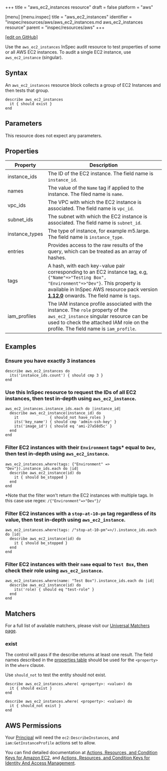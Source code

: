 +++
title = "aws_ec2_instances resource"
draft = false
platform = "aws"

[menu]
  [menu.inspec]
    title = "aws_ec2_instances"
    identifier = "inspec/resources/aws/aws_ec2_instances.md aws_ec2_instances resource"
    parent = "inspec/resources/aws"
+++

[\[edit on GitHub\]](https://github.com/inspec/inspec/blob/master/docs-chef-io/content/inspec/resources/aws_ec2_instances.md)

Use the `aws_ec2_instances` InSpec audit resource to test properties of some or all AWS EC2 instances. To audit a single EC2 instance, use `aws_ec2_instance` (singular).

## Syntax

An `aws_ec2_instances` resource block collects a group of EC2 Instances and then tests that group.

    describe aws_ec2_instances
      it { should exist }
    end

## Parameters

This resource does not expect any parameters.

## Properties

| Property       | Description                                                                                                                                                                                                                                                                                            |
| -------------- | ------------------------------------------------------------------------------------------------------------------------------------------------------------------------------------------------------------------------------------------------------------------------------------------------------ |
| instance_ids   | The ID of the EC2 instance. The field name is `instance_id`.                                                                                                                                                                                                                                           |
| names          | The value of the `Name` tag if applied to the instance. The filed name is `name`.                                                                                                                                                                                                                      |
| vpc_ids        | The VPC with which the EC2 instance is associated. The field name is `vpc_id`.                                                                                                                                                                                                                         |
| subnet_ids     | The subnet with which the EC2 instance is associated. The field name is `subnet_id`.                                                                                                                                                                                                                   |
| instance_types | The type of instance, for example m5.large. The field name is `instance_type`.                                                                                                                                                                                                                         |
| entries        | Provides access to the raw results of the query, which can be treated as an array of hashes.                                                                                                                                                                                                           |
| tags           | A hash, with each key-value pair corresponding to an EC2 instance tag, e.g, `{"Name"=>"Testing Box", "Environment"=>"Dev"}`. This property is available in InSpec AWS resource pack version **[1.12.0](https://github.com/inspec/inspec-aws/releases/tag/v1.12.0)** onwards. The field name is `tags`. |
| iam_profiles   | The IAM instance profile associated with the instance. The `role` property of the `aws_ec2_instance` singular resource can be used to check the attached IAM role on the profile. The field name is `iam_profile`.                                                                                     |

## Examples

### Ensure you have exactly 3 instances

    describe aws_ec2_instances do
      its('instance_ids.count') { should cmp 3 }
    end

### Use this InSpec resource to request the IDs of all EC2 instances, then test in-depth using `aws_ec2_instance`.

    aws_ec2_instances.instance_ids.each do |instance_id|
      describe aws_ec2_instance(instance_id) do
        it              { should_not have_roles }
        its('key_name') { should cmp 'admin-ssh-key' }
        its('image_id') { should eq 'ami-27a58d5c' }
      end
    end

### Filter EC2 instances with their `Environment` tags<superscript>\*</superscript> equal to `Dev`, then test in-depth using `aws_ec2_instance`.

    aws_ec2_instances.where(tags: {"Environment" => "Dev"}).instance_ids.each do |id|
      describe aws_ec2_instance(id) do
        it { should be_stopped }
      end
    end

<superscript>\*</superscript>Note that the filter won't return the EC2 instances with multiple tags. In this case use regex: `/{"Environment"=>"Dev"}/`

### Filter EC2 instances with a `stop-at-10-pm` tag regardless of its value, then test in-depth using `aws_ec2_instance`.

    aws_ec2_instances.where(tags: /"stop-at-10-pm"=>/).instance_ids.each do |id|
      describe aws_ec2_instance(id) do
        it { should be_stopped }
      end
    end

### Filter EC2 instances with their `name` equal to `Test Box`, then check their role using `aws_ec2_instance`.

    aws_ec2_instances.where(name: "Test Box").instance_ids.each do |id|
      describe aws_ec2_instance(id) do
        its('role) { should eq "test-role" }
      end
    end

## Matchers

For a full list of available matchers, please visit our [Universal Matchers page](/inspec/matchers/).

### exist

The control will pass if the describe returns at least one result.
The field names described in the [properties table](#properties) should be used for the `<property>` in the `where` clause.

Use `should_not` to test the entity should not exist.

    describe aws_ec2_instances.where( <property>: <value>) do
      it { should exist }
    end

    describe aws_ec2_instances.where( <property>: <value>) do
      it { should_not exist }
    end

## AWS Permissions

Your [Principal](https://docs.aws.amazon.com/IAM/latest/UserGuide/intro-structure.html#intro-structure-principal)
will need the `ec2:DescribeInstances`, and `iam:GetInstanceProfile` actions set to allow.

You can find detailed documentation at
[Actions, Resources, and Condition Keys for Amazon EC2](https://docs.aws.amazon.com/IAM/latest/UserGuide/list_amazonec2.html),
and [Actions, Resources, and Condition Keys for Identity And Access Management](https://docs.aws.amazon.com/IAM/latest/UserGuide/list_identityandaccessmanagement.html).
